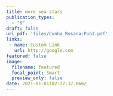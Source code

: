 ```yaml
---
title: more sea stars
publication_types:
  - "0"
draft: false
url_pdf: 'files/Cunha_Rosana-Pub1.pdf'
links:
 - name: Custom Link
   url: http://google.com
featured: false
image:
  filename: featured
  focal_point: Smart
  preview_only: false
date: 2021-01-01T02:27:37.066Z
---
```


